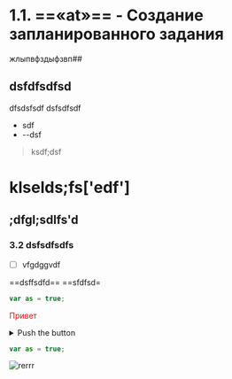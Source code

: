 # 1.1. ==«at»== - Создание запланированного задания
жлыпвфздыфзвп## 
## dsfdfsdfsd
dfsdsfsdf
dsfsdfsdf
- sdf
- --dsf
> ksdf;dsf 
# klselds;fs['edf']  

## ;dfgl;sdlfs'd

### 3.2 dsfsdfsdfs
- [ ] vfgdggvdf

==dsffsdfd==
==sfdfsd=

```JavaScript
var as = true;
```

<span style="color:  red">Привет</span>

<details><summary>Push the button</summary>
<pre>
```JavaScript
var as = true;
```
</pre>
</details>

```js
var as = true;
```

![rerrr](Pasted%20image%2020221030171802.png)